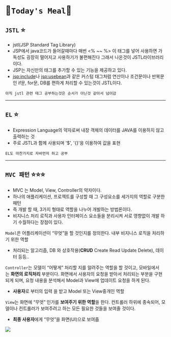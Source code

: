 # **🍔`Today's Meal`🍔**

## `JSTL` ⭐️

- jstl(JSP Standard Tag Library)
- JSP에서 java코드가 들어갈때마다 매번 <% ~~ %> 이 태그를 넣어 사용하면 가독성도 굉장히 떨어지고 사용하기가 불편해진다 그래서 나온것이 JSTL라이브러리이다.
- JSP는 자신만의 태그를 추가할 수 있는 기능을 제공하고 있다.
- <jsp:include>나 <jsp:usebean>과 같은 커스텀 태그처럼 연산이나 조건문이나 반복문인 if문, for문, DB를 편하게 처리할 수 있는것이 JSTL이다.

```
아직 jstl 관련 태그 공부하는것은 순서가 아닌것 같아서 넘어감
```

---

## `EL` ⭐️

- Expression Language의 약자로써 내장 객체의 데이터를 JAVA를 이용하지 않고 출력하는 것
- 주로 JSTL과 함께 사용되며 '$', '{}'응 이용하여 값을 표현

```
EL도 마찬가지로 자바먼저 하고 공부
```

---

## `MVC 패턴` ⭐️⭐️⭐️

- MVC 는 Model, View, Controller의 약자이다.
- 하나의 애플리케이션, 프로젝트를 구성할 때 그 구성요소를 세가지의 역할로 구분한 패턴
- 즉 개발 할 때, 3가지 형태로 역할을 나누어 개발하는 방법론이다.
- 비지니스 처리 로직과 사용자 인터페이스 요소들을 분리시켜 서로 영향없이 개발 하기 수월하다는 장점이 있다.

`Model`은 어플리케이션이 “무엇”을 할 것인지를 정의한다. 내부 비지니스 로직을 처리하기 위한 역할

- 처리되는 알고리즘, DB 와 상호작용(**CRUD** Create Read Update Delete), 데이터 등등..

`Controller`는 모델이 “어떻게” 처리할 지를 알려주는 역할을 할 것이고, 모바일에서는 **화면의 로직처리** 부분이다. 화면에서 사용자의 요청을 받아서 처리되는 부분을 구현되게 되며, 요청 내용을 분석해서 Model과 View에 업데이트 요청을 하게 된다.

- **사용자**로 부터의 입력 을 받고 Model 또는 View중개인 역할

`View`는 화면에 “무엇” 인가를 **보여주기 위한 역할**을 한다. 컨트롤러 하위에 종속되어, 모델이나 컨트롤러가 보여주려고 하는 모든 필요한 것들을 보여줄 것이다.

- **최종 사용자**에게 “무엇”을 화면(UI)으로 보여줌

![](https://s3.us-west-2.amazonaws.com/secure.notion-static.com/f0b0c7a8-6bbd-4a4b-b8e6-6569f646affb/%E1%84%89%E1%85%B3%E1%84%8F%E1%85%B3%E1%84%85%E1%85%B5%E1%86%AB%E1%84%89%E1%85%A3%E1%86%BA_2022-03-13_%E1%84%8B%E1%85%A9%E1%84%92%E1%85%AE_2.34.30.png?X-Amz-Algorithm=AWS4-HMAC-SHA256&X-Amz-Content-Sha256=UNSIGNED-PAYLOAD&X-Amz-Credential=AKIAT73L2G45EIPT3X45%2F20220313%2Fus-west-2%2Fs3%2Faws4_request&X-Amz-Date=20220313T062800Z&X-Amz-Expires=86400&X-Amz-Signature=d193d06a085d51485b6c181411022f42122ebaa035514f14059b3e190a0573e2&X-Amz-SignedHeaders=host&response-content-disposition=filename%20%3D%22%25E1%2584%2589%25E1%2585%25B3%25E1%2584%258F%25E1%2585%25B3%25E1%2584%2585%25E1%2585%25B5%25E1%2586%25AB%25E1%2584%2589%25E1%2585%25A3%25E1%2586%25BA%25202022-03-13%2520%25E1%2584%258B%25E1%2585%25A9%25E1%2584%2592%25E1%2585%25AE%25202.34.30.png%22&x-id=GetObject)
